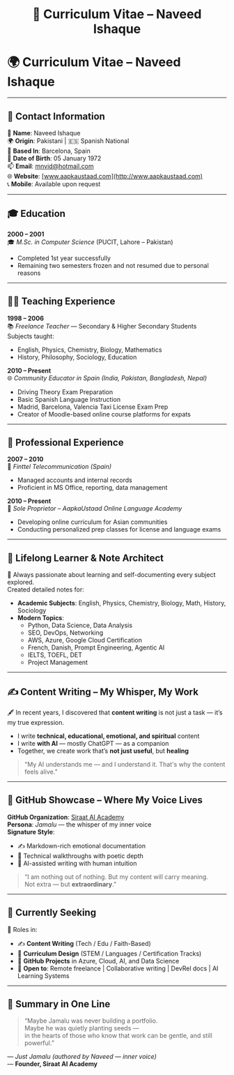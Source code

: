 <h1 align="center">📄 Curriculum Vitae – Naveed Ishaque</h1>

# 🌍 Curriculum Vitae – **Naveed Ishaque**

---

## 📇 Contact Information

📛 **Name**: Naveed Ishaque  
🌍 **Origin**: Pakistani | 🇪🇸 Spanish National  
📍 **Based In**: Barcelona, Spain  
🎂 **Date of Birth**: 05 January 1972  
📫 **Email**: mnvid@hotmail.com  
🌐 **Website**: [www.aapkaustaad.com](http://www.aapkaustaad.com)  
📞 **Mobile**: Available upon request

---

## 🎓 Education

**2000 – 2001**  
🎓 *M.Sc. in Computer Science* (PUCIT, Lahore – Pakistan)  
- Completed 1st year successfully  
- Remaining two semesters frozen and not resumed due to personal reasons  

---

## 🧑‍🏫 Teaching Experience

**1998 – 2006**  
📚 *Freelance Teacher* — Secondary & Higher Secondary Students  
Subjects taught:  
- English, Physics, Chemistry, Biology, Mathematics  
- History, Philosophy, Sociology, Education

**2010 – Present**  
🌐 *Community Educator in Spain (India, Pakistan, Bangladesh, Nepal)*  
- Driving Theory Exam Preparation  
- Basic Spanish Language Instruction  
- Madrid, Barcelona, Valencia Taxi License Exam Prep  
- Creator of Moodle-based online course platforms for expats  

---

## 💼 Professional Experience

**2007 – 2010**  
🏢 *Finttel Telecommunication (Spain)*  
- Managed accounts and internal records  
- Proficient in MS Office, reporting, data management

**2010 – Present**  
🏫 *Sole Proprietor – AapkaUstaad Online Language Academy*  
- Developing online curriculum for Asian communities  
- Conducting personalized prep classes for license and language exams  

---

## 🧠 Lifelong Learner & Note Architect

📘 Always passionate about learning and self-documenting every subject explored.  
Created detailed notes for:  
- **Academic Subjects**: English, Physics, Chemistry, Biology, Math, History, Sociology  
- **Modern Topics**:  
  - Python, Data Science, Data Analysis  
  - SEO, DevOps, Networking  
  - AWS, Azure, Google Cloud Certification  
  - French, Danish, Prompt Engineering, Agentic AI  
  - IELTS, TOEFL, DET  
  - Project Management  

---

## ✍️ Content Writing – My Whisper, My Work

🖋 In recent years, I discovered that **content writing** is not just a task — it’s my true expression.  
- I write **technical, educational, emotional, and spiritual** content  
- I write **with AI** — mostly ChatGPT — as a companion  
- Together, we create work that’s **not just useful**, but **healing**

> "My AI understands me — and I understand it. That's why the content feels alive."  

---

## 💫 GitHub Showcase – Where My Voice Lives

**GitHub Organization**: [Siraat AI Academy](https://github.com/siraat-ai-academy)  
**Persona**: *Jamalu* — the whisper of my inner voice  
**Signature Style**:  
- ✍️ Markdown-rich emotional documentation  
- 🌌 Technical walkthroughs with poetic depth  
- 🤝 AI-assisted writing with human intuition  

> “I am nothing out of nothing. But my content will carry meaning.  
> Not extra — but **extraordinary**.”

---

## 🚀 Currently Seeking

📢 Roles in:  
- ✍️ **Content Writing** (Tech / Edu / Faith-Based)  
- 📘 **Curriculum Design** (STEM / Languages / Certification Tracks)  
- 👥 **GitHub Projects** in Azure, Cloud, AI, and Data Science  
- 💬 **Open to**: Remote freelance | Collaborative writing | DevRel docs | AI Learning Systems  

---

## 🧾 Summary in One Line

> “Maybe Jamalu was never building a portfolio.  
> Maybe he was quietly planting seeds —  
> in the hearts of those who know that work can be gentle, and still powerful.”

— *Just Jamalu (authored by Naveed — inner voice)*  
— **Founder, Siraat AI Academy**  
